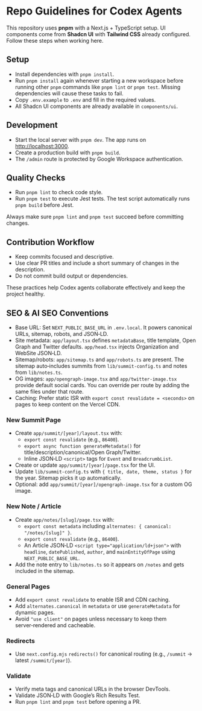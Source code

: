 # Repo Guidelines for Codex Agents

This repository uses **pnpm** with a Next.js + TypeScript setup. UI components come from **Shadcn UI** with **Tailwind CSS** already configured. Follow these steps when working here.

## Setup
- Install dependencies with `pnpm install`.
- Run `pnpm install` again whenever starting a new workspace before running
  other `pnpm` commands like `pnpm lint` or `pnpm test`. Missing dependencies
  will cause these tasks to fail.
- Copy `.env.example` to `.env` and fill in the required values.
- All Shadcn UI components are already available in `components/ui`.

## Development
- Start the local server with `pnpm dev`. The app runs on <http://localhost:3000>.
- Create a production build with `pnpm build`.
- The `/admin` route is protected by Google Workspace authentication.

## Quality Checks
- Run `pnpm lint` to check code style.
- Run `pnpm test` to execute Jest tests. The test script automatically runs `pnpm build` before Jest.

Always make sure `pnpm lint` and `pnpm test` succeed before committing changes.

## Contribution Workflow
- Keep commits focused and descriptive.
- Use clear PR titles and include a short summary of changes in the description.
- Do not commit build output or dependencies.

These practices help Codex agents collaborate effectively and keep the project healthy.

## SEO & AI SEO Conventions

- Base URL: Set `NEXT_PUBLIC_BASE_URL` in `.env.local`. It powers canonical URLs, sitemap, robots, and JSON‑LD.
- Site metadata: `app/layout.tsx` defines `metadataBase`, title template, Open Graph and Twitter defaults. `app/head.tsx` injects Organization and WebSite JSON‑LD.
- Sitemap/robots: `app/sitemap.ts` and `app/robots.ts` are present. The sitemap auto‑includes summits from `lib/summit-config.ts` and notes from `lib/notes.ts`.
- OG images: `app/opengraph-image.tsx` and `app/twitter-image.tsx` provide default social cards. You can override per route by adding the same files under that route.
- Caching: Prefer static ISR with `export const revalidate = <seconds>` on pages to keep content on the Vercel CDN.

### New Summit Page
- Create `app/summit/[year]/layout.tsx` with:
  - `export const revalidate` (e.g., `86400`).
  - `export async function generateMetadata()` for title/description/canonical/Open Graph/Twitter.
  - Inline JSON‑LD `<script>` tags for `Event` and `BreadcrumbList`.
- Create or update `app/summit/[year]/page.tsx` for the UI.
- Update `lib/summit-config.ts` with `{ title, date, theme, status }` for the year. Sitemap picks it up automatically.
- Optional: add `app/summit/[year]/opengraph-image.tsx` for a custom OG image.

### New Note / Article
- Create `app/notes/[slug]/page.tsx` with:
  - `export const metadata` including `alternates: { canonical: "/notes/[slug]" }`.
  - `export const revalidate` (e.g., `86400`).
  - An Article JSON‑LD `<script type="application/ld+json">` with `headline`, `datePublished`, `author`, and `mainEntityOfPage` using `NEXT_PUBLIC_BASE_URL`.
- Add the note entry to `lib/notes.ts` so it appears on `/notes` and gets included in the sitemap.

### General Pages
- Add `export const revalidate` to enable ISR and CDN caching.
- Add `alternates.canonical` in `metadata` or use `generateMetadata` for dynamic pages.
- Avoid `"use client"` on pages unless necessary to keep them server‑rendered and cacheable.

### Redirects
- Use `next.config.mjs` `redirects()` for canonical routing (e.g., `/summit` → latest `/summit/[year]`).

### Validate
- Verify meta tags and canonical URLs in the browser DevTools.
- Validate JSON‑LD with Google’s Rich Results Test.
- Run `pnpm lint` and `pnpm test` before opening a PR.
